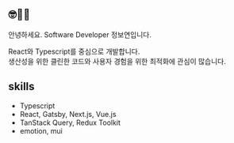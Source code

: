 ## 🤓👋🏻
안녕하세요.
Software Developer 정보연입니다.

React와 Typescript를 중심으로 개발합니다.<br/>
생산성을 위한 클린한 코드와 사용자 경험을 위한 최적화에 관심이 많습니다.
 
## skills
- Typescript
- React, Gatsby, Next.js, Vue.js
- TanStack Query, Redux Toolkit
- emotion, mui
